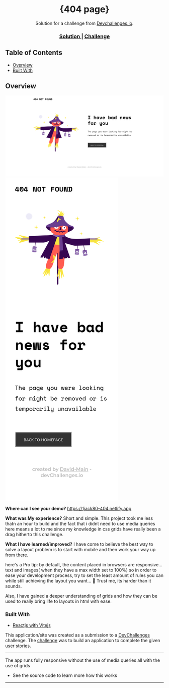<!-- Please update value in the {}  -->

<style>
  .pictures {
    
  }
</style>

<h1 align="center">{404 page}</h1>

<div align="center">
   Solution for a challenge from  <a href="http://devchallenges.io" target="_blank">Devchallenges.io</a>.
</div>

<div align="center">
  <h3> 
    <a href="https://1jack80-404.netlify.app">
      Solution
    </a>
    <span> | </span>
    <a href="https://devchallenges.io/challenges/wBunSb7FPrIepJZAg0sY">
      Challenge
    </a>
  </h3>
</div>

<!-- TABLE OF CONTENTS -->

## Table of Contents

- [Overview](#overview)
- [Built With](#built-with)

<!-- OVERVIEW -->

## Overview

<div class="pictures">

![screenshot](./public/404%20large%20screen.png)
![screenshot](./public/404%20mobile%20shot.png)

</div>

**Where can I see your demo?** https://1jack80-404.netlify.app

**What was My experience?** Short and simple. This project took me less thatn an
hour to build and the fact that i didnt need to use media queries here means a
lot to me since my knowledge in css grids have really been a drag hitherto this
challenge.

**What I have learned/improved?** I have come to believe the best way to solve a
layout problem is to start with mobile and then work your way up from there.

here's a Pro tip: by default, the content placed in browsers are responsive...
text and images( when they have a max width set to 100%) so in order to ease
your development process, try to set the least amount of rules you can while
still achieving the layout you want... 🤭 Trust me, its harder than it sounds.

Also, I have gained a deeper understanding of grids and how they can be used to
really bring life to layouts in html with ease.

### Built With

- [Reactjs with Vitejs](https://vitejs.dev)

This application/site was created as a submission to a
[DevChallenges](https://devchallenges.io/challenges) challenge. The
[challenge](https://devchallenges.io/challenges/wBunSb7FPrIepJZAg0sY) was to
build an application to complete the given user stories.

---

The app runs fully responsive without the use of media queries all with the use
of grids

- See the source code to learn more how this works

---
